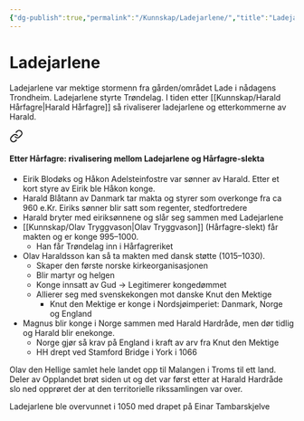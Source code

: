 ```yaml
---
{"dg-publish":true,"permalink":"/Kunnskap/Ladejarlene/","title":"Ladejarlene","tags":["historie"]}
---
```



# Ladejarlene
Ladejarlene var mektige stormenn fra gården/området Lade i nådagens Trondheim. Ladejarlene styrte Trøndelag. I tiden etter [[Kunnskap/Harald Hårfagre\|Harald Hårfagre]] så rivaliserer ladejarlene og etterkommerne av Harald. 

<div class="transclusion internal-embed is-loaded"><a class="markdown-embed-link" href="/kunnskap/forelesningsnotater/2015-08-25-hovdingmakt-og-kongemakt-i-norge-800-1130/#etter-harfagre-rivalisering-mellom-ladejarlene-og-harfagre-slekta" aria-label="Open link"><svg xmlns="http://www.w3.org/2000/svg" width="24" height="24" viewBox="0 0 24 24" fill="none" stroke="currentColor" stroke-width="2" stroke-linecap="round" stroke-linejoin="round" class="svg-icon lucide-link"><path d="M10 13a5 5 0 0 0 7.54.54l3-3a5 5 0 0 0-7.07-7.07l-1.72 1.71"></path><path d="M14 11a5 5 0 0 0-7.54-.54l-3 3a5 5 0 0 0 7.07 7.07l1.71-1.71"></path></svg></a><div class="markdown-embed">



#### Etter Hårfagre: rivalisering mellom Ladejarlene og Hårfagre-slekta
* Eirik Blodøks og Håkon Adelsteinfostre var sønner av Harald. Etter et kort styre av Eirik ble Håkon konge.
* Harald Blåtann av Danmark tar makta og styrer som overkonge fra ca 960 e.Kr. Eiriks sønner blir satt som regenter, stedfortredere
* Harald bryter med eiriksønnene og slår seg sammen med Ladejarlene
* [[Kunnskap/Olav Tryggvason\|Olav Tryggvason]] (Hårfagre-slekt) får makten og er konge 995–1000.
	* Han får Trøndelag inn i Hårfagreriket
* Olav Haraldsson kan så ta makten med dansk støtte (1015–1030).
	* Skaper den første norske kirkeorganisasjonen
	* Blir martyr og helgen
	* Konge innsatt av Gud -> Legitimerer kongedømmet
	* Allierer seg med svenskekongen mot danske Knut den Mektige
		* Knut den Mektige er konge i Nordsjøimperiet: Danmark, Norge og England
* Magnus blir konge i Norge sammen med Harald Hardråde, men dør tidlig og Harald blir enekonge.
	* Norge gjør så krav på England i kraft av arv fra Knut den Mektige
	* HH drept ved Stamford Bridge i York i 1066

Olav den Hellige samlet hele landet opp til Malangen i Troms til ett land. Deler av Opplandet brøt siden ut og det var først etter at Harald Hardråde slo ned opprøret der at den territorielle rikssamlingen var over.

Ladejarlene ble overvunnet i 1050 med drapet på Einar Tambarskjelve


</div></div>

